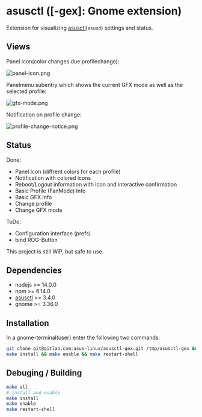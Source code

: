 # asusctl ([-gex]: Gnome extension)

Extension for visualizing [asusctl](https://gitlab.com/asus-linux/asusctl)(`asusd`) settings and status.

## Views

Panel icon(color changes due profilechange):

![panel-icon.png](https://gitlab.com/asus-linux/asusctl-gex/-/raw/master/icons/examples/panel-icon.png)

Panelmenu subentry which shows the current GFX mode as well as the selected profile:

![gfx-mode.png](https://gitlab.com/asus-linux/asusctl-gex/-/raw/master/icons/examples/gfx-mode-profile.png)

Notification on profile change:

![profile-change-notice.png](https://gitlab.com/asus-linux/asusctl-gex/-/raw/master/icons/examples/profile-change-notice.png)

## Status

Done:

* Panel Icon (diffrent colors for each profile)
* Notification with colored icons
* Reboot/Logout information with icon and interactive confirmation
* Basic Profile (FanMode) Info
* Basic GFX Info
* Change profile
* Change GFX mode

ToDo:

* Configuration interface (prefs)
* bind ROG-Button

This project is still WiP, but safe to use.

## Dependencies

* nodejs >= 14.0.0
* npm >= 6.14.0
* [asusctl](https://gitlab.com/asus-linux/asusctl) >= 3.4.0
* gnome >= 3.36.0

## Installation

In a gnome-terminal(user) enter the following two commands:

```bash
git clone git@gitlab.com:asus-linux/asusctl-gex.git /tmp/asusctl-gex && cd /tmp/asusctl-gex
make install && make enable && make restart-shell
```

## Debuging / Building

```bash
make all
# install and enable
make install
make enable
make restart-shell
```
